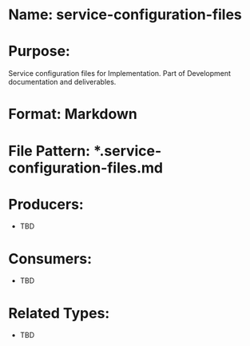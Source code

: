# Name: service-configuration-files

# Purpose:
Service configuration files for Implementation. Part of Development documentation and deliverables.

# Format: Markdown

# File Pattern: *.service-configuration-files.md

# Producers:
- TBD

# Consumers:
- TBD

# Related Types:
- TBD

